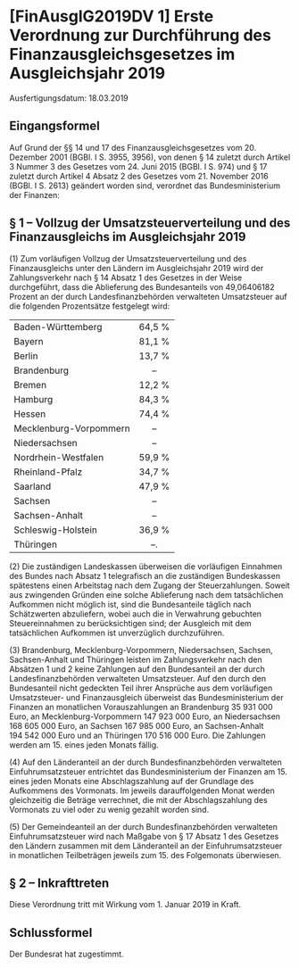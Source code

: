 # [FinAusglG2019DV 1] Erste Verordnung zur Durchführung des Finanzausgleichsgesetzes im Ausgleichsjahr 2019

Ausfertigungsdatum: 18.03.2019

 

## Eingangsformel

Auf Grund der §§ 14 und 17 des Finanzausgleichsgesetzes vom 20. Dezember 2001 (BGBl. I S. 3955, 3956), von denen § 14 zuletzt durch Artikel 3 Nummer 3 des Gesetzes vom 24. Juni 2015 (BGBl. I S. 974) und § 17 zuletzt durch Artikel 4 Absatz 2 des Gesetzes vom 21. November 2016 (BGBl. I S. 2613) geändert worden sind, verordnet das Bundesministerium der Finanzen:


## § 1 – Vollzug der Umsatzsteuerverteilung und des Finanzausgleichs im Ausgleichsjahr 2019

(1) Zum vorläufigen Vollzug der Umsatzsteuerverteilung und des Finanzausgleichs unter den Ländern im Ausgleichsjahr 2019 wird der Zahlungsverkehr nach § 14 Absatz 1 des Gesetzes in der Weise durchgeführt, dass die Ablieferung des Bundesanteils von 49,06406182 Prozent an der durch Landesfinanzbehörden verwalteten Umsatzsteuer auf die folgenden Prozentsätze festgelegt wird:  
  

|                        |        |
|:-----------------------|:------:|
| Baden-Württemberg      | 64,5 % |
| Bayern                 | 81,1 % |
| Berlin                 | 13,7 % |
| Brandenburg            |   –    |
| Bremen                 | 12,2 % |
| Hamburg                | 84,3 % |
| Hessen                 | 74,4 % |
| Mecklenburg-Vorpommern |   –    |
| Niedersachsen          |   –    |
| Nordrhein-Westfalen    | 59,9 % |
| Rheinland-Pfalz        | 34,7 % |
| Saarland               | 47,9 % |
| Sachsen                |   –    |
| Sachsen-Anhalt         |   –    |
| Schleswig-Holstein     | 36,9 % |
| Thüringen              |   –.   |

  

(2) Die zuständigen Landeskassen überweisen die vorläufigen Einnahmen des Bundes nach Absatz 1 telegrafisch an die zuständigen Bundeskassen spätestens einen Arbeitstag nach dem Zugang der Steuerzahlungen. Soweit aus zwingenden Gründen eine solche Ablieferung nach dem tatsächlichen Aufkommen nicht möglich ist, sind die Bundesanteile täglich nach Schätzwerten abzuliefern, wobei auch die in Verwahrung gebuchten Steuereinnahmen zu berücksichtigen sind; der Ausgleich mit dem tatsächlichen Aufkommen ist unverzüglich durchzuführen.

(3) Brandenburg, Mecklenburg-Vorpommern, Niedersachsen, Sachsen, Sachsen-Anhalt und Thüringen leisten im Zahlungsverkehr nach den Absätzen 1 und 2 keine Zahlungen auf den Bundesanteil an der durch Landesfinanzbehörden verwalteten Umsatzsteuer. Auf den durch den Bundesanteil nicht gedeckten Teil ihrer Ansprüche aus dem vorläufigen Umsatzsteuer- und Finanzausgleich überweist das Bundesministerium der Finanzen an monatlichen Vorauszahlungen an Brandenburg 35 931 000 Euro, an Mecklenburg-Vorpommern 147 923 000 Euro, an Niedersachsen 168 605 000 Euro, an Sachsen 167 985 000 Euro, an Sachsen-Anhalt 194 542 000 Euro und an Thüringen 170 516 000 Euro. Die Zahlungen werden am 15. eines jeden Monats fällig.

(4) Auf den Länderanteil an der durch Bundesfinanzbehörden verwalteten Einfuhrumsatzsteuer entrichtet das Bundesministerium der Finanzen am 15. eines jeden Monats eine Abschlagszahlung auf der Grundlage des Aufkommens des Vormonats. Im jeweils darauffolgenden Monat werden gleichzeitig die Beträge verrechnet, die mit der Abschlagszahlung des Vormonats zu viel oder zu wenig gezahlt worden sind.

(5) Der Gemeindeanteil an der durch Bundesfinanzbehörden verwalteten Einfuhrumsatzsteuer wird nach Maßgabe von § 17 Absatz 1 des Gesetzes den Ländern zusammen mit dem Länderanteil an der Einfuhrumsatzsteuer in monatlichen Teilbeträgen jeweils zum 15. des Folgemonats überwiesen.


## § 2 – Inkrafttreten

Diese Verordnung tritt mit Wirkung vom 1. Januar 2019 in Kraft.


## Schlussformel

Der Bundesrat hat zugestimmt.
